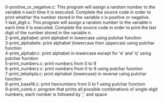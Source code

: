 0-positive_or_negative.c: This program will assign a random number to the variable n each time it is executed. Complete the source code in order to print whether the number stored in the variable n is positive or negative.  
1-last_digit.c: This program will assign a random number to the variable n each time it is executed. Complete the source code in order to print the last digit of the number stored in the variable n.  
2-print_alphabet: print alphabet in lowercase using putchar function  
3-print_alphabets: print alphabet (lowercase then uppercas) using putchar function  
4-print_alphabt.c: print alphabet in lowercase except for 'e' and 'q' using putchar fucntion  
5-print_numbers.c: print numbers from 0 to 9  
6-print_numberz.c: print numbers from 0 to 9 using putchar function  
7-print_tebahpla.c: print alphabet (lowercase) in reverse using putchar function  
8-print_base16.c: print hexnumbers from 0 to f using putchar function  
9-print_comb.c: program that prints all possible combinations of single-digit numbers, each number is followed by ',' and space
